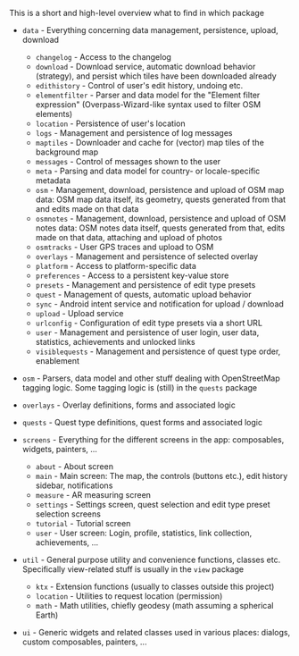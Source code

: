 
This is a short and high-level overview what to find in which package

- `data` - Everything concerning data management, persistence, upload, download
  - `changelog` - Access to the changelog
  - `download` - Download service, automatic download behavior (strategy), and persist which tiles have been downloaded already
  - `edithistory` - Control of user's edit history, undoing etc.
  - `elementfilter` - Parser and data model for the "Element filter expression" (Overpass-Wizard-like syntax used to filter OSM elements)
  - `location` - Persistence of user's location
  - `logs` - Management and persistence of log messages
  - `maptiles` - Downloader and cache for (vector) map tiles of the background map
  - `messages` - Control of messages shown to the user
  - `meta` - Parsing and data model for country- or locale-specific metadata
  - `osm` - Management, download, persistence and upload of OSM map data: OSM map data itself, its geometry, quests generated from that and edits made on that data
  - `osmnotes` - Management, download, persistence and upload of OSM notes data: OSM notes data itself, quests generated from that, edits made on that data, attaching and upload of photos
  - `osmtracks` - User GPS traces and upload to OSM
  - `overlays` - Management and persistence of selected overlay
  - `platform` - Access to platform-specific data
  - `preferences` - Access to a persistent key-value store
  - `presets` - Management and persistence of edit type presets
  - `quest` - Management of quests, automatic upload behavior
  - `sync` - Android intent service and notification for upload / download
  - `upload` - Upload service
  - `urlconfig` - Configuration of edit type presets via a short URL
  - `user` - Management and persistence of user login, user data, statistics, achievements and unlocked links
  - `visiblequests` - Management and persistence of quest type order, enablement

- `osm` - Parsers, data model and other stuff dealing with OpenStreetMap tagging logic. Some tagging logic is (still) in the `quests` package

- `overlays` - Overlay definitions, forms and associated logic

- `quests` - Quest type definitions, quest forms and associated logic

- `screens` - Everything for the different screens in the app: composables, widgets, painters, ...
  - `about` - About screen
  - `main` - Main screen: The map, the controls (buttons etc.), edit history sidebar, notifications
  - `measure` - AR measuring screen
  - `settings` - Settings screen, quest selection and edit type preset selection screens
  - `tutorial` - Tutorial screen
  - `user` - User screen: Login, profile, statistics, link collection, achievements, ...

- `util` - General purpose utility and convenience functions, classes etc. Specifically view-related stuff is usually in the `view` package
  - `ktx` - Extension functions (usually to classes outside this project)
  - `location` - Utilities to request location (permission)
  - `math` - Math utilities, chiefly geodesy (math assuming a spherical Earth)

- `ui` - Generic widgets and related classes used in various places: dialogs, custom composables, painters, ...
